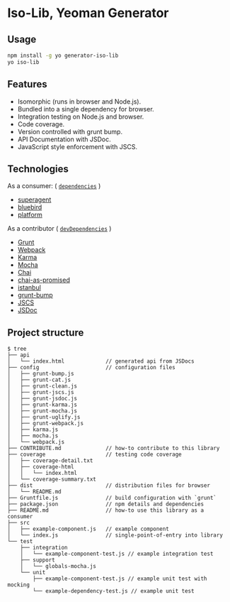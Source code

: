 
# Iso-Lib, Yeoman Generator

## Usage

```bash
npm install -g yo generator-iso-lib
yo iso-lib
```

## Features

- Isomorphic (runs in browser and Node.js).
- Bundled into a single dependency for browser.
- Integration testing on Node.js and browser.
- Code coverage.
- Version controlled with grunt bump.
- API Documentation with JSDoc.
- JavaScript style enforcement with JSCS.

## Technologies

As a consumer: ( [`dependencies`][] )

- [superagent](https://www.npmjs.com/package/superagent)
- [bluebird](https://www.npmjs.com/package/bluebird)
- [platform](https://www.npmjs.com/package/platform)

As a contributor ( [`devDependencies`][] )

- [Grunt](https://www.npmjs.com/package/grunt)
- [Webpack](https://www.npmjs.com/package/webpack)
- [Karma](https://www.npmjs.com/package/karma)
- [Mocha](https://www.npmjs.com/package/mocha)
- [Chai](https://www.npmjs.com/package/chai)
- [chai-as-promised](https://www.npmjs.com/package/chai-as-promised)
- [istanbul](https://www.npmjs.com/package/istanbul-instrumenter-loader)
- [grunt-bump](https://www.npmjs.com/package/grunt-bump)
- [JSCS](https://www.npmjs.com/package/jscs)
- [JSDoc](https://www.npmjs.com/package/jsdoc)

[`dependencies`]: https://docs.npmjs.com/files/package.json#dependencies
[`devDependencies`]: https://docs.npmjs.com/files/package.json#devdependencies

## Project structure

```
$ tree
├── api
│   └── index.html             // generated api from JSDocs
├── config                     // configuration files
│   ├── grunt-bump.js
│   ├── grunt-cat.js
│   ├── grunt-clean.js
│   ├── grunt-jscs.js
│   ├── grunt-jsdoc.js
│   ├── grunt-karma.js
│   ├── grunt-mocha.js
│   ├── grunt-uglify.js
│   ├── grunt-webpack.js
│   ├── karma.js
│   ├── mocha.js
│   └── webpack.js
├── CONTRIBUTE.md              // how-to contribute to this library
├── coverage                   // testing code coverage
│   ├── coverage-detail.txt
│   ├── coverage-html
│   │   └── index.html
│   └── coverage-summary.txt
├── dist                       // distribution files for browser
│   └── README.md
├── Gruntfile.js               // build configuration with `grunt`
├── package.json               // npm details and dependencies
├── README.md                  // how-to use this library as a consumer
├── src
│   ├── example-component.js   // example component
│   └── index.js               // single-point-of-entry into library
└── test
    ├── integration
    │   └── example-component-test.js // example integration test
    ├── support
    │   └── globals-mocha.js
    └── unit
        ├── example-component-test.js // example unit test with mocking
        └── example-dependency-test.js // example unit test
```


